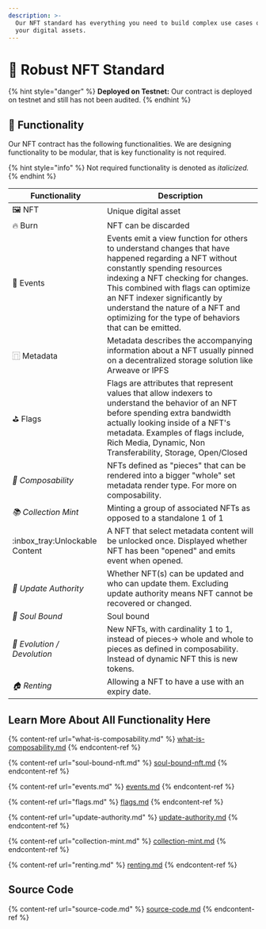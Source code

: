 ```yaml
---
description: >-
  Our NFT standard has everything you need to build complex use cases on top of
  your digital assets.
---
```


# 📝 Robust NFT Standard

{% hint style="danger" %}
&#x20;**Deployed on Testnet:** Our contract is deployed on testnet and still has not been audited.&#x20;
{% endhint %}

## 🔌  Functionality

Our NFT contract has the following functionalities. We are designing functionality to be modular, that is key functionality is not required.&#x20;

{% hint style="info" %}
Not required functionality is denoted as _italicized._&#x20;
{% endhint %}

| Functionality                   | Description                                                                                                                                                                                                                                                                                                                                    |
| ------------------------------- | ---------------------------------------------------------------------------------------------------------------------------------------------------------------------------------------------------------------------------------------------------------------------------------------------------------------------------------------------- |
| 🖼️ NFT                         | Unique digital asset                                                                                                                                                                                                                                                                                                                           |
| 🔥 Burn                         | NFT can be discarded                                                                                                                                                                                                                                                                                                                           |
| :bell: Events                   | Events emit a view function for others to understand changes that have happened regarding a NFT without constantly spending resources indexing a NFT checking for changes. This combined with flags can optimize an NFT indexer significantly by understand the nature of a NFT and optimizing for the type of behaviors that can be emitted.  |
| ⿵ Metadata                      | Metadata describes the accompanying information about a NFT usually pinned on a decentralized storage solution like Arweave or IPFS                                                                                                                                                                                                            |
| ⛳️ Flags                        | Flags are attributes that represent  values that allow indexers to understand the behavior of an NFT before spending extra bandwidth actually looking inside of a NFT's metadata. Examples of flags include, Rich Media, Dynamic, Non Transferability, Storage, Open/Closed                                                                    |
| _🧩  Composability_             | NFTs defined as "pieces" that can be rendered into a bigger "whole" set metadata render type. For more on composability.                                                                                                                                                                                                                       |
| _📚 Collection Mint_            | Minting a group of associated NFTs as opposed to a standalone 1 of 1                                                                                                                                                                                                                                                                           |
| :inbox\_tray:Unlockable Content | A NFT that select metadata content will be unlocked once. Displayed whether NFT has been "opened" and emits event when opened.                                                                                                                                                                                                                 |
| _🪪 Update Authority_           | Whether NFT(s) can be updated and who can update them. Excluding update authority means NFT cannot be recovered or changed.                                                                                                                                                                                                                    |
| _🔐 Soul Bound_                 | Soul bound                                                                                                                                                                                                                                                                                                                                     |
| _🥚 Evolution / Devolution_     | New NFTs, with cardinality 1 to 1, instead of pieces-> whole and whole to pieces as defined in composability.  Instead of dynamic NFT this is new tokens.                                                                                                                                                                                      |
| _🏠 Renting_                    | Allowing a NFT to have a use with an expiry date.                                                                                                                                                                                                                                                                                              |

## Learn More About All Functionality Here

{% content-ref url="what-is-composability.md" %}
[what-is-composability.md](what-is-composability.md)
{% endcontent-ref %}

{% content-ref url="soul-bound-nft.md" %}
[soul-bound-nft.md](soul-bound-nft.md)
{% endcontent-ref %}

{% content-ref url="events.md" %}
[events.md](events.md)
{% endcontent-ref %}

{% content-ref url="flags.md" %}
[flags.md](flags.md)
{% endcontent-ref %}

{% content-ref url="update-authority.md" %}
[update-authority.md](update-authority.md)
{% endcontent-ref %}

{% content-ref url="collection-mint.md" %}
[collection-mint.md](collection-mint.md)
{% endcontent-ref %}

{% content-ref url="renting.md" %}
[renting.md](renting.md)
{% endcontent-ref %}

## Source Code

{% content-ref url="source-code.md" %}
[source-code.md](source-code.md)
{% endcontent-ref %}

